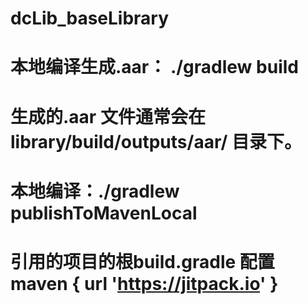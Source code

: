 # dcLib_baseLibrary 
# 本地编译生成.aar： ./gradlew build 
# 生成的.aar 文件通常会在 library/build/outputs/aar/ 目录下。
# 本地编译：./gradlew publishToMavenLocal
# 引用的项目的根build.gradle 配置 maven { url 'https://jitpack.io' }